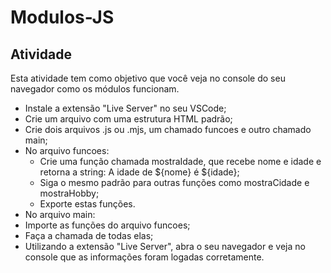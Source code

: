 # Modulos-JS

## Atividade

Esta atividade tem como objetivo que você veja no console do seu navegador como os módulos funcionam.

- Instale a extensão "Live Server" no seu VSCode;
- Crie um arquivo com uma estrutura HTML padrão;
- Crie dois arquivos .js ou .mjs, um chamado funcoes e outro chamado main;
- No arquivo funcoes:
  - Crie uma função chamada mostraIdade, que recebe nome e idade e retorna a string: A idade de ${nome} é ${idade};
  - Siga o mesmo padrão para outras funções como mostraCidade e mostraHobby;
  - Exporte estas funções.
- No arquivo main:
- Importe as funções do arquivo funcoes;
- Faça a chamada de todas elas;
- Utilizando a extensão "Live Server", abra o seu navegador e veja no console que as informações foram logadas corretamente.
